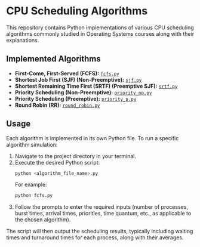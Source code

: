 # CPU Scheduling Algorithms

This repository contains Python implementations of various CPU scheduling algorithms commonly studied in Operating Systems courses along with their explanations.

## Implemented Algorithms

*   **First-Come, First-Served (FCFS):** [`fcfs.py`](fcfs.py)
*   **Shortest Job First (SJF) (Non-Preemptive):** [`sjf.py`](sjf.py)
*   **Shortest Remaining Time First (SRTF) (Preemptive SJF):** [`srtf.py`](srtf.py)
*   **Priority Scheduling (Non-Preemptive):** [`priority_np.py`](priority_np.py)
*   **Priority Scheduling (Preemptive):** [`priority_p.py`](priority_p.py)
*   **Round Robin (RR):** [`round_robin.py`](round_robin.py)

## Usage

Each algorithm is implemented in its own Python file. To run a specific algorithm simulation:

1.  Navigate to the project directory in your terminal.
2.  Execute the desired Python script:
    ```bash
    python <algorithm_file_name>.py
    ```
    For example:
    ```bash
    python fcfs.py
    ```
3.  Follow the prompts to enter the required inputs (number of processes, burst times, arrival times, priorities, time quantum, etc., as applicable to the chosen algorithm).

The script will then output the scheduling results, typically including waiting times and turnaround times for each process, along with their averages.